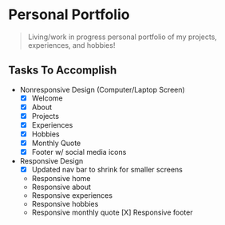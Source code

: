 # Personal Portfolio
> Living/work in progress personal portfolio of my projects, experiences, and hobbies!

## Tasks To Accomplish
* Nonresponsive Design (Computer/Laptop Screen)
    - [X] Welcome
    - [X] About
    - [X] Projects
    - [X] Experiences
    - [X] Hobbies
    - [X] Monthly Quote
    - [X] Footer w/ social media icons
* Responsive Design
    - [X] Updated nav bar to shrink for smaller screens
    * Responsive home
    * Responsive about
    * Responsive experiences
    * Responsive hobbies
    * Responsive monthly quote
    [X] Responsive footer
    


